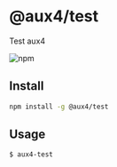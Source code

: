 # @aux4/test
Test aux4

![npm](https://img.shields.io/npm/v/@aux4/test)

## Install

```bash
npm install -g @aux4/test
```

## Usage
```bash
$ aux4-test
```

